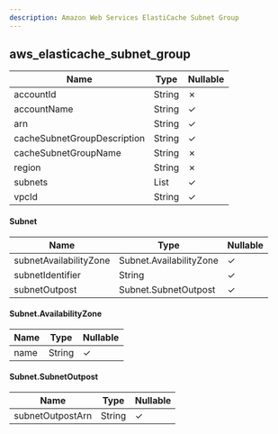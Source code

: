 ```yaml
---
description: Amazon Web Services ElastiCache Subnet Group
---
```

aws_elasticache_subnet_group
----------------------------

| **Name**                    | **Type**     | **Nullable** |
| --------------------------- | ------------ | ------------ |
| accountId                   | String       | &cross;      |
| accountName                 | String       | &check;      |
| arn                         | String       | &check;      |
| cacheSubnetGroupDescription | String       | &check;      |
| cacheSubnetGroupName        | String       | &cross;      |
| region                      | String       | &cross;      |
| subnets                     | List<Subnet> | &check;      |
| vpcId                       | String       | &check;      |

#### Subnet
| **Name**               | **Type**                | **Nullable** |
| ---------------------- | ----------------------- | ------------ |
| subnetAvailabilityZone | Subnet.AvailabilityZone | &check;      |
| subnetIdentifier       | String                  | &check;      |
| subnetOutpost          | Subnet.SubnetOutpost    | &check;      |

#### Subnet.AvailabilityZone
| **Name** | **Type** | **Nullable** |
| -------- | -------- | ------------ |
| name     | String   | &check;      |

#### Subnet.SubnetOutpost
| **Name**         | **Type** | **Nullable** |
| ---------------- | -------- | ------------ |
| subnetOutpostArn | String   | &check;      |
